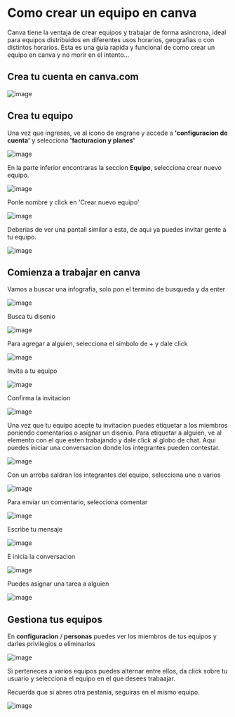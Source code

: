# Como crear un equipo en canva

Canva tiene la ventaja de crear equipos y trabajar de forma asincrona, ideal para equipos distribuidos en diferentes usos horarios, geografias o con distintos horarios. Esta es una guia rapida y funcional de como crear un equipo en canva y no morir en el intento...


## Crea tu cuenta en canva.com

![image](https://user-images.githubusercontent.com/71740335/201002574-df242268-bfd6-4197-9b37-9dff3a0e6783.png)


## Crea tu equipo

Una vez que ingreses, ve al icono de engrane y accede a **'configuracion de cuenta'** y selecciona **'facturacion y planes'**

![image](https://user-images.githubusercontent.com/71740335/201008870-f263092e-4660-4de7-93e2-aebcbb280ee3.png)

En la parte inferior encontraras la seccion **Equipo**, selecciona crear nuevo equipo.

![image](https://user-images.githubusercontent.com/71740335/201002072-f9d19e5f-1e76-49d5-afc1-57435a9ddd2d.png)

Ponle nombre y click en 'Crear nuevo equipo'

![image](https://user-images.githubusercontent.com/71740335/201002187-1fa8b7e1-3ea6-4bce-a8ef-4ff91dbfbd14.png)

Deberias de ver una pantall similar a esta, de aqui ya puedes invitar gente a tu equipo.

![image](https://user-images.githubusercontent.com/71740335/201002451-0d24c3cd-7985-47ef-ab80-6c22924b984f.png)


## Comienza a trabajar en canva

Vamos a buscar una infografia, solo pon el termino de busqueda y da enter

![image](https://user-images.githubusercontent.com/71740335/201002687-d78f5d24-4b36-4052-a742-66f9ca5f0f4e.png)

Busca tu disenio

![image](https://user-images.githubusercontent.com/71740335/201002983-29456663-3f6b-4816-8a25-322865b823fb.png)

Para agregar a alguien, selecciona el simbolo de + y dale click

![image](https://user-images.githubusercontent.com/71740335/201003405-988fd4fc-86e9-4a02-afdd-e1d40edebf2a.png)

Invita a tu equipo

![image](https://user-images.githubusercontent.com/71740335/201003611-59ff8d43-21fa-4465-aa8d-7fb4e9043183.png)

Confirma la invitacion

![image](https://user-images.githubusercontent.com/71740335/201003709-7bce7a4a-d361-49bf-aa14-97efc81a3b05.png)

Una vez que tu equipo acepte tu invitacion puedes etiquetar a los miembros poniendo comentarios o asignar un disenio. Para etiquetar a alguien, ve al elemento con el que esten trabajando y dale click al globo de chat. Aqui puedes iniciar una conversacion donde los integrantes pueden contestar.

![image](https://user-images.githubusercontent.com/71740335/201006344-a149b426-9daa-4495-9098-025dbffe50a0.png)

Con un arroba saldran los integrantes del equipo, selecciona uno o varios

![image](https://user-images.githubusercontent.com/71740335/201006430-c1a2037b-efd5-4221-9901-af6badc54a85.png)

Para enviar un comentario, selecciona comentar

![image](https://user-images.githubusercontent.com/71740335/201006608-bb2fd8de-6ca1-4704-acca-310b367d0f68.png)

Escribe tu mensaje 

![image](https://user-images.githubusercontent.com/71740335/201006748-704213e0-83cb-46cd-89ae-fcb65e83c083.png)

E inicia la conversacion

![image](https://user-images.githubusercontent.com/71740335/201006832-16f667fb-3633-4cc0-8f1e-1ea32d8b18b1.png)

Puedes asignar una tarea a alguien

![image](https://user-images.githubusercontent.com/71740335/201007088-42f975d9-b176-4c03-ab69-f7add3564582.png)



## Gestiona tus equipos

En **configuracion** / **personas** puedes ver los miembros de tus equipos y darles privilegios o eliminarlos

![image](https://user-images.githubusercontent.com/71740335/201004861-80b82770-a2c8-47d8-8d31-5d73222142ea.png)

Si perteneces a varios equipos puedes alternar entre ellos, da click sobre tu usuario y selecciona el equipo en el que desees trabaajar.

Recuerda que si abres otra pestania, seguiras en el mismo equipo.

![image](https://user-images.githubusercontent.com/71740335/201005058-40475002-69b2-4404-9dfb-bff151552ed6.png)









